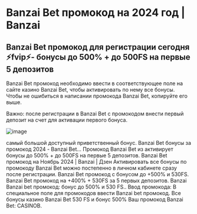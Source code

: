 # Banzai Bet промокод на 2024 год | Banzai

## Banzai Bet промокод для регистрации сегодня ⚡fvip⚡- бонусы до 500% + до 500FS на первые 5 депозитов

Banzai Bet промокод необходимо ввести в соответствующее поле на сайте казино Banzai Bet, чтобы активировать по нему все бонусы. Чтобы не ошибиться в написании промокода Banzai Bet, копируйте его выше.


Важно: после регистрации в Banzai Bet с промокодом внести первый депозит на счет для активации первого бонуса.

![image](https://github.com/user-attachments/assets/2d69fbbf-995e-4f55-9c6e-d94c123364ce)


самый большой доступный приветственный бонус.
Banzai Bet бонусы за промокод 2024 - Banzai Bet... Промокод Banzai Bet из активирует бонусы до 500% + до 500FS на первые 5 депозитов.
Banzai Bet промокод на Ноябрь 2024 | Banzai | Дзен 
Активировать все бонусы по промокоду Banzai Bet можно постепенно в личном кабинете сразу после регистрации.
Banzai Bet промокод с бонусом до +500% и 530FS. 
Banzai Bet промокод на +400% + 530FS за 5 первых депозитов.
Banzai Banzai bet промокод: бонус до 500% и 530 FS.. Ввод промокода: В специальное поле для промокодов ввести Banzai bet промокод.
Все бонусы казино Banzai Bet
530 FS и бонус 500% Ваш промокод Banzai Bet: CASINOB.
